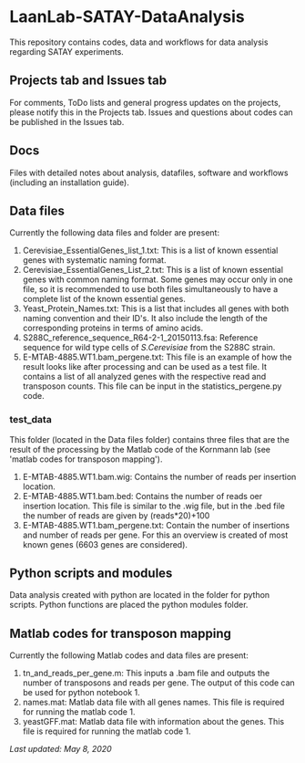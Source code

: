 # LaanLab-SATAY-DataAnalysis
This repository contains codes, data and workflows for data analysis regarding SATAY experiments.

## Projects tab and Issues tab
For comments, ToDo lists and general progress updates on the projects, please notify this in the Projects tab.
Issues and questions about codes can be published in the Issues tab.

## Docs
Files with detailed notes about analysis, datafiles, software and workflows (including an installation guide).

## Data files
Currently the following data files and folder are present:

1. Cerevisiae_EssentialGenes_list_1.txt: This is a list of known essential genes with systematic naming format.
2. Cerevisiae_EssentialGenes_List_2.txt: This is a list of known essential genes with common naming format. Some genes may occur only in one file, so it is recommended to use both files simultaneously to have a complete list of the known essential genes. 
3. Yeast_Protein_Names.txt: This is a list that includes all genes with both naming convention and their ID's. It also include the length of the corresponding proteins in terms of amino acids.
4. S288C_reference_sequence_R64-2-1_20150113.fsa: Reference sequence for wild type cells of *S.Cerevisiae* from the S288C strain.
5. E-MTAB-4885.WT1.bam_pergene.txt: This file is an example of how the result looks like after processing and can be used as a test file. It contains a list of all analyzed genes with the respective read and transposon counts. This file can be input in the statistics_pergene.py code.

### test_data
This folder (located in the Data files folder) contains three files that are the result of the processing by the Matlab code of the Kornmann lab (see 'matlab codes for transposon mapping').

1. E-MTAB-4885.WT1.bam.wig: Contains the number of reads per insertion location.
2. E-MTAB-4885.WT1.bam.bed: Contains the number of reads oer insertion location. This file is similar to the .wig file, but in the .bed file the number of reads are given by (reads*20)+100
3. E-MTAB-4885.WT1.bam_pergene.txt: Contain the number of insertions and number of reads per gene. For this an overview is created of most known genes (6603 genes are considered).

## Python scripts and modules
Data analysis created with python are located in the folder for python scripts.
Python functions are placed the python modules folder.

## Matlab codes for transposon mapping
Currently the following Matlab codes and data files are present:

1. tn_and_reads_per_gene.m: This inputs a .bam file and outputs the number of transposons and reads per gene. The output of this code can be used for python notebook 1.
2. names.mat: Matlab data file with all genes names. This file is required for running the matlab code 1.
3. yeastGFF.mat: Matlab data file with information about the genes. This file is required for running the matlab code 1.

*Last updated: May 8, 2020*
